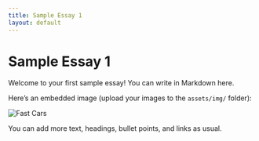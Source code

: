 ```yaml
---
title: Sample Essay 1
layout: default
---
```


# Sample Essay 1

Welcome to your first sample essay! You can write in Markdown here. 

Here’s an embedded image (upload your images to the `assets/img/` folder):

![Fast Cars](../assets/img/fast-cars.jpg)

You can add more text, headings, bullet points, and links as usual.